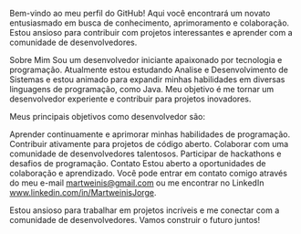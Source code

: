 Bem-vindo ao meu perfil do GitHub! Aqui você encontrará um novato entusiasmado em busca de conhecimento, aprimoramento e colaboração. Estou ansioso para contribuir com projetos interessantes e aprender com a comunidade de desenvolvedores.

Sobre Mim
Sou um desenvolvedor iniciante apaixonado por tecnologia e programação. Atualmente estou estudando Analise e Desenvolvimento de Sistemas e estou animado para expandir minhas habilidades em diversas linguagens de programação, como Java. Meu objetivo é me tornar um desenvolvedor experiente e contribuir para projetos inovadores.

Meus principais objetivos como desenvolvedor são:

Aprender continuamente e aprimorar minhas habilidades de programação.
Contribuir ativamente para projetos de código aberto.
Colaborar com uma comunidade de desenvolvedores talentosos.
Participar de hackathons e desafios de programação.
Contato
Estou aberto a oportunidades de colaboração e aprendizado. Você pode entrar em contato comigo através do meu e-mail martweinis@gmail.com ou me encontrar no LinkedIn www.linkedin.com/in/MartweinisJorge.

Estou ansioso para trabalhar em projetos incríveis e me conectar com a comunidade de desenvolvedores. Vamos construir o futuro juntos!




